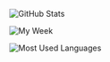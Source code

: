 ![GitHub Stats](https://speedcup.dev/api/github/stats)

![My Week](https://github-readme-stats.vercel.app/api/wakatime?username=speedcup&layout=compact&custom_title=My%20Week&theme=dark)

![Most Used Languages](https://speedcup.dev/api/github/most_languages)
